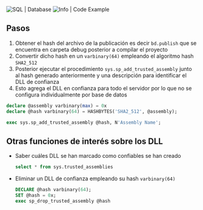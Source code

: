 ![SQL | Database](https://img.shields.io/badge/SQL-Database-008140?&labelColor=D72638)
![Info | Code Example](https://img.shields.io/badge/Info-Code%20Example-FF8C00?&labelColor=085eb5)

## Pasos
1. Obtener el hash del archivo de la publicación es decir `bd.publish` que se encuentra en carpeta debug posterior a compilar el proyecto
2. Convertir dicho hash en un `varbinary(64)` empleando el algoritmo hash `SHA2_512`
3. Posterior ejecutar el procedimiento `sys.sp_add_trusted_assembly` junto al hash generado anteriormente y una descripción para identificar el DLL de confianza
4. Esto agrega el DLL en confianza para todo el servidor por lo que no se configura individualmente por base de datos
    
```sql
declare @assembly varbinary(max) = 0x
declare @hash varbinary(64) = HASHBYTES('SHA2_512', @assembly);

exec sys.sp_add_trusted_assembly @hash, N'Assembly Name';
```

## Otras funciones de interés sobre los DLL

- Saber cuáles DLL se han marcado como confiables se han creado
    
    ```sql
    select * from sys.trusted_assemblies
    ```
    
- Eliminar un DLL de confianza empleando su hash `varbinary(64)`
    
    ```sql
    DECLARE @hash varbinary(64);
    SET @hash = 0x;
    exec sp_drop_trusted_assembly @hash
    ```